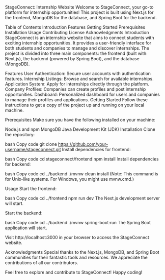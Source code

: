 StageConnect: Internship Website
Welcome to StageConnect, your go-to platform for internship opportunities! This project is built using Next.js for the frontend, MongoDB for the database, and Spring Boot for the backend.

Table of Contents
Introduction
Features
Getting Started
Prerequisites
Installation
Usage
Contributing
License
Acknowledgments
Introduction
StageConnect is an internship website that aims to connect students with exciting internship opportunities. It provides a user-friendly interface for both students and companies to manage and discover internships. The project is divided into three main components: the frontend (built with Next.js), the backend (powered by Spring Boot), and the database (MongoDB).

Features
User Authentication: Secure user accounts with authentication features.
Internship Listings: Browse and search for available internships.
Application System: Apply for internships directly through the platform.
Company Profiles: Companies can create profiles and post internship opportunities.
Dashboard: Personalized dashboard for users and companies to manage their profiles and applications.
Getting Started
Follow these instructions to get a copy of the project up and running on your local machine.

Prerequisites
Make sure you have the following installed on your machine:

Node.js and npm
MongoDB
Java Development Kit (JDK)
Installation
Clone the repository:

bash
Copy code
git clone https://github.com/your-username/stageconnect.git
Install dependencies for frontend:

bash
Copy code
cd stageconnect/frontend
npm install
Install dependencies for backend:

bash
Copy code
cd ../backend
./mvnw clean install
(Note: This command is for Unix-like systems. For Windows, you might use mvnw.cmd.)

Usage
Start the frontend:

bash
Copy code
cd ../frontend
npm run dev
The Next.js development server will start.

Start the backend:

bash
Copy code
cd ../backend
./mvnw spring-boot:run
The Spring Boot application will start.

Visit http://localhost:3000 in your browser to access the StageConnect website.
 
Acknowledgments
Special thanks to the Next.js, MongoDB, and Spring Boot communities for their fantastic tools and resources.
We appreciate the contributions of all our contributors.

Feel free to explore and contribute to StageConnect! Happy coding!
